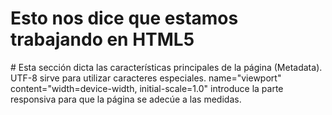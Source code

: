 # Esto nos dice que estamos trabajando en HTML5
<!DOCTYPE html>
<html lang="en">
<head>
# Esta sección dicta las características principales de la página (Metadata). UTF-8 sirve para utilizar caracteres especiales. name="viewport" content="width=device-width, initial-scale=1.0" introduce la parte responsiva para que la página se adecúe a las medidas.
    <meta charset="UTF-8">   
    <meta http-equiv="X-UA-Compatible" content="IE=edge">
    <meta name="viewport" content="width=device-width, initial-scale=1.0">
    <title>Document</title>
</head>
<body>
    
</body>
</html>